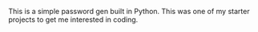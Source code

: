 This is a simple password gen built in Python. This was one of my starter projects to get me interested in coding.
